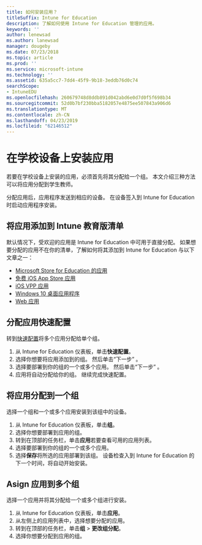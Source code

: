 ```yaml
---
title: 如何安装应用？
titleSuffix: Intune for Education
description: 了解如何使用 Intune for Education 管理的应用。
keywords: ''
author: lenewsad
ms.author: lanewsad
manager: dougeby
ms.date: 07/23/2018
ms.topic: article
ms.prod: ''
ms.service: microsoft-intune
ms.technology: ''
ms.assetid: 635a5cc7-7dd4-45f9-9b18-3eddb76d0c74
searchScope:
- IntuneEDU
ms.openlocfilehash: 260679748d8ddb891d042abd6e0d7d0f5f698b34
ms.sourcegitcommit: 52d0b7bf230bba5182057e4875ee507843a906d6
ms.translationtype: MT
ms.contentlocale: zh-CN
ms.lasthandoff: 04/23/2019
ms.locfileid: "62146512"
---
```

# <a name="installing-apps-on-school-devices"></a>在学校设备上安装应用

若要在学校设备上安装的应用，必须首先将其分配给一个组。 本文介绍三种方法可以将应用分配到学生教师。  

分配应用后，应用程序发送到相应的设备。 在设备签入到 Intune for Education 时启动应用程序安装。 

## <a name="add-apps-to-intune-for-education-inventory"></a>将应用添加到 Intune 教育版清单
默认情况下，受欢迎的应用是 Intune for Education 中可用于直接分配。 如果想要分配的应用不在你的清单，了解如何将其添加到 Intune for Education 与以下文章之一：
* [Microsoft Store for Education 的应用](acquire-store-apps.md)
* [免费 iOS App Store 应用](add-apps-ios.md)
* [iOS VPP 应用](add-vpp-apps-ios.md)
* [Windows 10 桌面应用程序](add-desktop-apps-edu.md)
* [Web 应用](add-web-apps-edu.md)  

## <a name="assign-apps-with-express-configuration"></a>分配应用快速配置
转到[快速配置](Express-configuration-intune-edu.md)将多个应用分配给单个组。 

1. 从 Intune for Education 仪表板，单击**快速配置**。  
2. 选择你想要将应用添加到的组。 然后单击“下一步” 。
3. 选择要部署到你的组的一个或多个应用。 然后单击“下一步” 。 
4. 应用将自动分配给你的组。 继续完成快速配置。

##  <a name="assign-apps-to-a-single-group"></a>将应用分配到一个组
选择一个组和一个或多个应用安装到该组中的设备。

1. 从 Intune for Education 仪表板，单击**组**。
2. 选择你想要部署到应用的组。
3. 转到在顶部的任务栏，单击**应用**若要查看可用的应用列表。  
4. 选择要部署到你的组的一个或多个应用。 
5. 选择**保存**将所选的应用部署到该组。 设备检查入到 Intune for Education 的下一个时间，将自动开始安装。  

## <a name="asign-apps-to-multiple-groups"></a>Asign 应用到多个组
选择一个应用并将其分配给一个或多个组进行安装。

1. 从 Intune for Education 仪表板，单击**应用**。
2. 从左侧上的应用列表中，选择想要分配的应用。
3. 转到在顶部的任务栏，单击**组** > **更改组分配**。 
4. 选择你想要分配到应用的组。  
